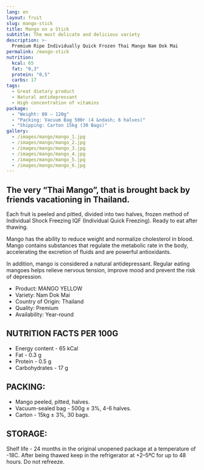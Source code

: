 ```yaml
---
lang: en
layout: fruit
slug: mango-stick
title: Mango on a Stick
subtitle: The most delicate and delicious variety
description: >-
  Premium Ripe Individually Quick Frozen Thai Mango Nam Dok Mai
permalink: /mango-stick
nutrition:
  kcal: 65
  fat: "0,3"
  protein: "0,5"
  carbs: 17
tags:
  - Great dietary product
  - Natural antidepressant
  - High concentration of vitamins
package:
  - "Weight: 80 — 120g"
  - "Packing: Vacuum Bag 500г (4 &ndash; 6 halves)"
  - "Shipping: Carton 15kg (30 Bags)"
gallery:
  - /images/mango/mango_1.jpg
  - /images/mango/mango_2.jpg
  - /images/mango/mango_3.jpg
  - /images/mango/mango_4.jpg
  - /images/mango/mango_5.jpg
  - /images/mango/mango_6.jpg
---
```


## The very “Thai Mango”, that is brought back by friends vacationing in Thailand.

Each fruit is peeled and pitted, divided into two halves, frozen
method of Individual Shock Freezing IQF (Individual Quick Freezing).
Ready to eat after thawing.

Mango has the ability to reduce weight and normalize cholesterol in
blood. Mango contains substances that regulate the metabolic rate in
the body, accelerating the excretion of fluids and are powerful antioxidants.

In addition, mango is considered a natural antidepressant. Regular
eating mangoes helps relieve nervous tension, improve mood and
prevent the risk of depression.

* Product: MANGO YELLOW
* Variety: Nam Dok Mai
* Country of Origin: Thailand
* Quality: Premium
* Availability: Year-round

## NUTRITION FACTS PER 100G

* Energy content - 65 kCal
* Fat - 0.3 g
* Protein - 0.5 g
* Carbohydrates - 17 g

## PACKING:

* Mango peeled, pitted, halves.
* Vacuum-sealed bag - 500g ± 3%, 4-6 halves.
* Carton - 15kg ± 3%, 30 bags.

## STORAGE:

Shelf life - 24 months in the original unopened package at a temperature of -18С.
After being thawed keep in the refrigerator at +2–5ªС for up to 48 hours.
Do not refreeze.
